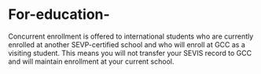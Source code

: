 # For-education-
Concurrent enrollment is offered to international students who are currently enrolled at another SEVP-certified school and who will enroll at GCC as a visiting student. This means you will not transfer your SEVIS record to GCC and will maintain enrollment at your current school.
